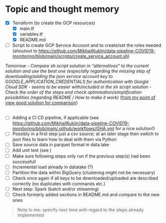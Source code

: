 # Topic and thought memory

- [x] Terraform (to create the GCP resources)
    - [x] main.tf <br>
    - [x] variables.tf <br>
    - [x] README.md <br>
- [ ] Script to create GCP Service Account and to create/set the roles needed (shoutout to https://github.com/MikhailKuklin/data-pipeline-COVID19-monitoring/blob/main/scripts/create_service_account.sh)

*Tomorrow*
    *- Compare sh script solution in "alternatives" to the current solution and use the best one (especially regarding the missing step of downloading/adding the json service account key to GOOGLE_APPLICATION_CREDENTIALS for authentication with Google Cloud SDK - seems to be easier with/included in the sh script solution*
    *- Check the order of the steps and check optimisation/simplification possibilities (regarding README / How to make it work)*
    ([from my point of view good solution for comparison](https://github.com/MikhailKuklin/data-pipeline-COVID19-monitoring/blob/main/prerequisites_readme.md)) <br> <br>

- [ ] Adding a CI CD pipeline, if applicable (see https://github.com/MikhailKuklin/data-pipeline-COVID19-monitoring/blob/main/.github/workflows/GHA.yml for a nice solution!)
- [ ] Possibly in a first step just a csv source; at an later stage then swtich to json files to learn how to deal with them via Python
- [ ] Save source data in parquet format in data lake
- [ ] Add unit test (see )
- [ ] Make sure following steps only run if the previous step(s) had been successfull
- [ ] Incremental load already in datalake (?)
- [ ] Partition the data within BigQuery (clustering might not be necessary)
- [ ] Check once again if all keys to be downloaded/uploaded are described correctly (no duplicates with commands etc.)
- [ ] Next step: Spark (batch and/or streaming)
- [ ] Check formerly added sections in README.md and compare to the new ones

> Note to me: specify next time with regard to the steps already implemented
